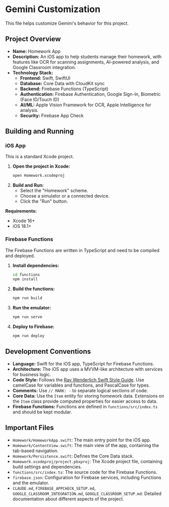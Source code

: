# Gemini Customization

This file helps customize Gemini's behavior for this project.

## Project Overview

*   **Name:** Homework App
*   **Description:** An iOS app to help students manage their homework, with features like OCR for scanning assignments, AI-powered analysis, and Google Classroom integration.
*   **Technology Stack:**
    *   **Frontend:** Swift, SwiftUI
    *   **Database:** Core Data with CloudKit sync
    *   **Backend:** Firebase Functions (TypeScript)
    *   **Authentication:** Firebase Authentication, Google Sign-In, Biometric (Face ID/Touch ID)
    *   **AI/ML:** Apple Vision Framework for OCR, Apple Intelligence for analysis.
    *   **Security:** Firebase App Check

## Building and Running

### iOS App

This is a standard Xcode project.

1.  **Open the project in Xcode:**
    ```bash
    open Homework.xcodeproj
    ```
2.  **Build and Run:**
    *   Select the "Homework" scheme.
    *   Choose a simulator or a connected device.
    *   Click the "Run" button.

**Requirements:**
*   Xcode 16+
*   iOS 18.1+

### Firebase Functions

The Firebase Functions are written in TypeScript and need to be compiled and deployed.

1.  **Install dependencies:**
    ```bash
    cd functions
    npm install
    ```
2.  **Build the functions:**
    ```bash
    npm run build
    ```
3.  **Run the emulator:**
    ```bash
    npm run serve
    ```
4.  **Deploy to Firebase:**
    ```bash
    npm run deploy
    ```

## Development Conventions

*   **Language:** Swift for the iOS app, TypeScript for Firebase Functions.
*   **Architecture:** The iOS app uses a MVVM-like architecture with services for business logic.
*   **Code Style:** Follows the [Ray Wenderlich Swift Style Guide](https://github.com/raywenderlich/swift-style-guide). Use camelCase for variables and functions, and PascalCase for types.
*   **Comments:** Use `// MARK: -` to separate logical sections of code.
*   **Core Data:** Use the `Item` entity for storing homework data. Extensions on the `Item` class provide computed properties for easier access to data.
*   **Firebase Functions:** Functions are defined in `functions/src/index.ts` and should be kept modular.

## Important Files

*   `Homework/HomeworkApp.swift`: The main entry point for the iOS app.
*   `Homework/ContentView.swift`: The main view of the app, containing the tab-based navigation.
*   `Homework/Persistence.swift`: Defines the Core Data stack.
*   `Homework.xcodeproj/project.pbxproj`: The Xcode project file, containing build settings and dependencies.
*   `functions/src/index.ts`: The source code for the Firebase Functions.
*   `firebase.json`: Configuration for Firebase services, including Functions and the emulator.
*   `CLAUDE.md`, `FIREBASE_APPCHECK_SETUP.md`, `GOOGLE_CLASSROOM_INTEGRATION.md`, `GOOGLE_CLASSROOM_SETUP.md`: Detailed documentation about different aspects of the project.
